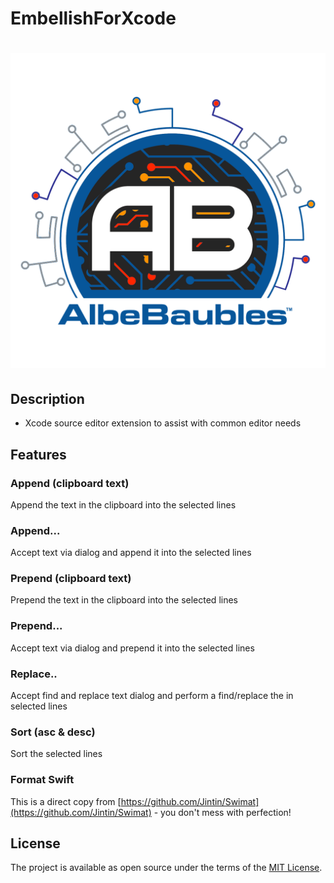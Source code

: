 # EmbellishForXcode
 
![](./iTunesArtwork.png)
=======


## Description
- Xcode source editor extension to assist with common editor needs


## Features


### Append (clipboard text) 
Append the text in the clipboard into the selected lines


### Append...  
Accept text via dialog and append it into the selected lines


### Prepend (clipboard text)
Prepend the text in the clipboard into the selected lines


### Prepend...
Accept text via dialog and prepend it into the selected lines

### Replace..
Accept find and replace text dialog and perform a find/replace the in selected lines

### Sort (asc & desc)
Sort the selected lines


### Format Swift
This is a direct copy from [https://github.com/Jintin/Swimat](https://github.com/Jintin/Swimat) - you don't mess with perfection!

## License

The project is available as open source under the terms of the [MIT License](http://opensource.org/licenses/MIT).

